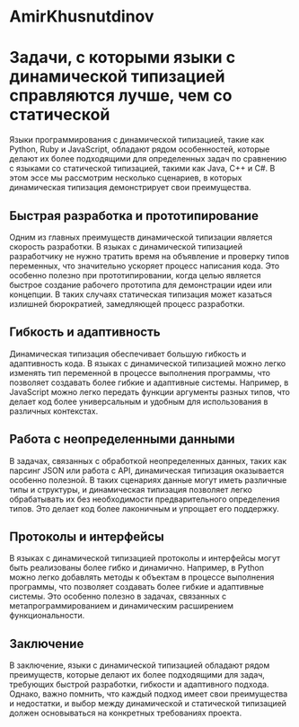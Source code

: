 # AmirKhusnutdinov 
# Задачи, с которыми языки с динамической типизацией справляются лучше, чем со статической

Языки программирования с динамической типизацией, такие как Python, Ruby и JavaScript, обладают рядом особенностей, которые делают их более подходящими для определенных задач по сравнению с языками со статической типизацией, такими как Java, C++ и C#. В этом эссе мы рассмотрим несколько сценариев, в которых динамическая типизация демонстрирует свои преимущества.

## Быстрая разработка и прототипирование

Одним из главных преимуществ динамической типизации является скорость разработки. В языках с динамической типизацией разработчику не нужно тратить время на объявление и проверку типов переменных, что значительно ускоряет процесс написания кода. Это особенно полезно при прототипировании, когда целью является быстрое создание рабочего прототипа для демонстрации идеи или концепции. В таких случаях статическая типизация может казаться излишней бюрократией, замедляющей процесс разработки.

## Гибкость и адаптивность

Динамическая типизация обеспечивает большую гибкость и адаптивность кода. В языках с динамической типизацией можно легко изменять тип переменной в процессе выполнения программы, что позволяет создавать более гибкие и адаптивные системы. Например, в JavaScript можно легко передать функции аргументы разных типов, что делает код более универсальным и удобным для использования в различных контекстах.

## Работа с неопределенными данными

В задачах, связанных с обработкой неопределенных данных, таких как парсинг JSON или работа с API, динамическая типизация оказывается особенно полезной. В таких сценариях данные могут иметь различные типы и структуры, и динамическая типизация позволяет легко обрабатывать их без необходимости предварительного определения типов. Это делает код более лаконичным и упрощает его поддержку.

## Протоколы и интерфейсы

В языках с динамической типизацией протоколы и интерфейсы могут быть реализованы более гибко и динамично. Например, в Python можно легко добавлять методы к объектам в процессе выполнения программы, что позволяет создавать более гибкие и адаптивные системы. Это особенно полезно в задачах, связанных с метапрограммированием и динамическим расширением функциональности.

## Заключение

В заключение, языки с динамической типизацией обладают рядом преимуществ, которые делают их более подходящими для задач, требующих быстрой разработки, гибкости и адаптивного подхода. Однако, важно помнить, что каждый подход имеет свои преимущества и недостатки, и выбор между динамической и статической типизацией должен основываться на конкретных требованиях проекта.
